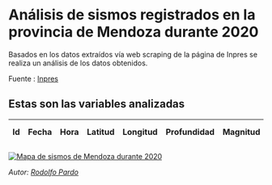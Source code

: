# Análisis de sismos registrados en la provincia de Mendoza durante 2020

Basados en los datos extraídos vía web scraping de la página de Inpres se realiza un análisis de los datos obtenidos.  

Fuente : [Inpres](https://www.inpres.gob.ar/desktop/) 

 ## Estas son las variables analizadas
|  Id| Fecha | Hora | Latitud | Longitud | Profundidad | Magnitud | Detalle | Localidad | Mapa | Is White | Dia Semana | Profundidad
|--|--| --| --| --| --| --| --| --| --| --| -- | --|

 [![Mapa de sismos de Mendoza durante 2020](https://www.linkpicture.com/q/Captura-de-pantalla-2020-09-18-a-la-s-16.21.55.png)](https://www.linkpicture.com/view.php?img=LPic5f650a117a257509151841)
 
 *Autor: [Rodolfo Pardo](https://rodolfopardo.netlify.app)*
